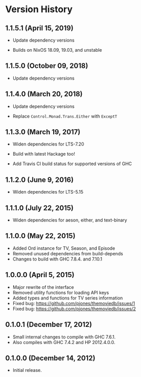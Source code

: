 # Version History

## 1.1.5.1 (April 15, 2019)

  - Update dependency versions

  - Builds on NixOS 18.09, 19.03, and unstable

## 1.1.5.0 (October 09, 2018)

  - Update dependency versions

## 1.1.4.0 (March 20, 2018)

  - Update dependency versions

  - Replace `Control.Monad.Trans.Either` with `ExceptT`

## 1.1.3.0 (March 19, 2017)

  - Widen dependencies for LTS-7.20

  - Build with latest Hackage too!

  - Add Travis CI build status for supported versions of GHC

## 1.1.2.0 (June 9, 2016)

  - Widen dependencies for LTS-5.15

## 1.1.1.0 (July 22, 2015)

  - Widen dependencies for aeson, either, and text-binary

## 1.1.0.0 (May 22, 2015)

  - Added Ord instance for TV, Season, and Episode
  - Removed unused dependencies from build-depends
  - Changes to build with GHC 7.8.4. and 7.10.1

## 1.0.0.0 (April 5, 2015)

  - Major rewrite of the interface
  - Removed utility functions for loading API keys
  - Added types and functions for TV series information
  - Fixed bug: https://github.com/pjones/themoviedb/issues/1
  - Fixed bug: https://github.com/pjones/themoviedb/issues/2

## 0.1.0.1 (December 17, 2012)

  - Small internal changes to compile with GHC 7.6.1.
  - Also compiles with GHC 7.4.2 and HP 2012.4.0.0.

## 0.1.0.0 (December 14, 2012)

  - Initial release.
